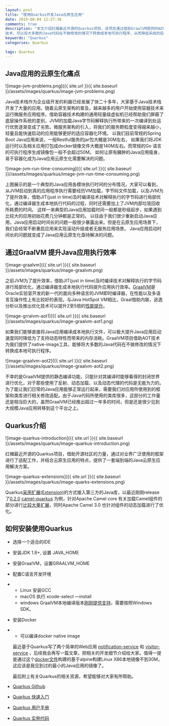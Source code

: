 ```yaml
---
layout: post
title: "使用Quarkus开发Java云原生应用"
date: 2019-08-04 12:27:36
comments: true
description: "本文介绍红帽最近开源的Quarkus项目，该项目通过借助GraalVM提供的AOT
技术，可以将大多数的Java代码在不做修改的情况下转换成本地可执行程序，从而降低系统的启动时间已经内存消耗。"
keywords: "Quarkus"
categories: Quarkus

tags: Quarkus
---
```


##  Java应用的云原生化痛点

![image-jvm-problems.png]({{ site.url }}{{ site.baseurl }}/assets/images/quarkus/image-jvm-problems.png)

Java技术栈作为企业级开发的利器已经发展了快二十多年，大家基于Java技术栈开发了大量的应用。随着云原生架构的普及，越来越多的用户开始使用容器技术来运行微服务应用程序。借助容器技术构建的通用轻量级虚拟机已经帮助我们屏蔽了底层操作系统的差别，JVM的加载Java字节码解释执行所带来的一次编译到处运行优势逐渐变成了劣势。微服务架构的引入，将我们的服务颗粒度变得越来越小，轻量且能快速启动的应用能够更好的适应容器化环境。 以我们目前常规的Spring Boot Java应用来说，一般Restful服务的jar包大概是30M左右， 如果我们将JDK运行时以及相关应用打包成docker镜像文件大概是140M左右。而常规的Go 语言的可执行程序生成镜像包一般不会超过50M。  如何让原有臃肿的Java应用瘦身，易于容器化成为Java应用云原生化需要解决的问题。

![image-jvm-run-time-consuming]({{ site.url }}{{ site.baseurl }}//assets/images/quarkus/image-jvm-run-time-consuming.png)

上图展示的是一个典型的Java应用各模块执行时间的分布情况，大家可以看到，从JVM启动到真的应用程序执行需要经历VM加载，字节码文件加载，以及JVM为了提升效率，借助JIT(just in time)及时编译技术对解释执行的字节码进行局部优化，通过编译器生成本地执行代码的过程，同时还需要加上了JVM内部垃圾回收所耗费的时间。 这样一来典型的Java应用加载时间一般都是秒级起步，如果遇到比较大的应用初始花费几分钟都是正常的。 以往由于我们很少重新启动Java应用，Java应用启动时间长的问题一般很少暴露出来。但是在云原生应用场景下，我们会经常不断重启应用来实现滚动升级或者无服务应用场景。 Java应用启动时间长的问题就变成了Java应用云原生化亟待解决的问题。



## 通过GraalVM 提升Java应用执行效率

![image-graalvm]({{ site.url }}{{ site.baseurl }}/assets/images/quarkus/image-graalvm.png)

之前JVM为了提升效率，借助JIT(just in time)及时编译技术对解释执行的字节码进行局部优化，通过编译器生成本地执行代码提升应用执行效率。[GraalVM](https://www.graalvm.org/)是Oracle实验室开发的新一代的面向多种语言的JVM即时编译器，在性能以及多语言互操作性上有比较好的表现。与Java HotSpot VM相比，Graal借助内联，逃逸分析以及推出优化技术可以提升2至5倍的[性能提升](https://medium.com/graalvm/stream-api-performance-with-graalvm-be6cfe7fbb52)。

![image-grralvm-aot1]({{ site.url }}{{ site.baseurl }}/assets/images/quarkus/image-graalvm-aot1.png)

 如果我们能够直接将Java应用编译成本地执行文件，可以极大提升Java应用启动速度同时降低为了支持动态特性而带来的内存消耗。GraalVM项目借助AOT技术为我们提供了native-image工具，能够将大多数的Java代码在不做修改的情况下转换成本地可执行程序。

 ![image-graalvm-aot2]({{ site.url }}{{ site.baseurl }}/assets/images/quarkus/image-graalvm-aot2.png)

不幸的是GraalVM提供的静态编译功能，只能针对其编译时能够看得的封闭世界进行优化，对于那些使用了反射、动态加载、以及动态代理的代码是无能为力的。为了能让我们日常的Java应用能够正常运行起来，需要我们对应用所使用到的框架和类库进行相关修改适配。由于Java代码所使用的类库很多，这部分的工作量还是相当巨大的，虽然GraalVM已经推出超过一年多的时间，但是还是很少见到大规模Java应用转移到这个平台之上。

## Quarkus介绍

![image-quarkus-introduction]({{ site.url }}{{ site.baseurl }}/assets/images/quarkus/image-quarkus-introduction.png)



红帽最近开源的Quarkus项目，借助开源社区的力量，通过对业界广泛使用的框架进行了适配工作，并结合云原生应用的特点，提供了一套端到端的Java云原生应用解决方案。

![image-quarkus-extensions]({{ site.url }}{{ site.baseurl }}/assets/images/quarkus/image-quarks-extensions.png)

Quarkus[采用扩展(Extension)](https://quarkus.io/guides/extension-authors-guide)的方式接入第三方的Java库，以最近刚刚release了[0.2.0](https://github.com/apache/camel-quarkus/releases/tag/0.0.2) [camel-quarkus](https://github.com/apache/camel-quarkus/) 为例，针对Apache Camel core 有关加载Camel组件的部分进行[比较大量扩展](https://github.com/apache/camel-quarkus/tree/master/extensions/core/runtime/src/main/java/org/apache/camel/quarkus/core/runtime)，同时Apache Camel 3.0 也针对组件的动态加载进行了优化。

## 如何安装使用Quarkus

- 选择一个适合的IDE

- 安装JDK 1.8+, 设置 JAVA_HOME

- 安装GraalVM，设置GRAALVM_HOME

- 配置C语言开发环境 

- - Linux 安装GCC
  - macOS 执行 xcode-select —install
  - windows GraalVM本地编译版本[刚刚提供支持](https://dev.to/skhmt/creating-a-native-executable-in-windows-with-graalvm-3g7f)，需要按照Windows SDK。

- 安装Docker

- - 可以编译docker native image

  最近基于Quarkus写了两个简单的Web应用 [notification-service](https://github.com/WillemJiang/smart-park-demo/tree/master/notification-service) 和 [visitor-service](https://github.com/WillemJiang/smart-park-demo/tree/master/visitor-service) ，后续我会再写一篇文章，把相关的开发细节介绍给大家。值得一提是通过这个[docker文件](https://github.com/WillemJiang/smart-park-demo/blob/master/visitor-service/src/main/docker/Dockerfile.native)构建的基于alpine构建Linux X86本地镜像不到30M，这应该是我见到过的最小的Java应用的镜像了。 

  最后附上有关Quarkus的相关资源，希望能够对大家有所帮助。

- [Quarkus Github](https://github.com/quarkusio)
- [Quarkus 快速入门](https://quarkus.io/get-started/)
- [Quarkus 用户手册](https://quarkus.io/guides/)
- [Quarkus 实例代码](https://github.com/quarkusio/quarkus-quickstarts)

